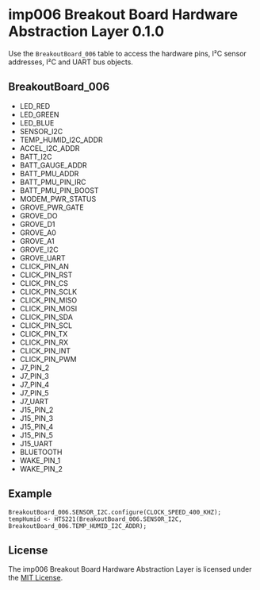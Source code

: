 # imp006 Breakout Board Hardware Abstraction Layer 0.1.0

Use the `BreakoutBoard_006` table to access the hardware pins, I&sup2;C sensor addresses, I&sup2;C and UART bus objects.

## BreakoutBoard_006

* LED_RED
* LED_GREEN
* LED_BLUE
* SENSOR_I2C
* TEMP_HUMID_I2C_ADDR
* ACCEL_I2C_ADDR
* BATT_I2C
* BATT_GAUGE_ADDR
* BATT_PMU_ADDR
* BATT_PMU_PIN_IRC
* BATT_PMU_PIN_BOOST
* MODEM_PWR_STATUS
* GROVE_PWR_GATE
* GROVE_DO
* GROVE_D1
* GROVE_A0
* GROVE_A1
* GROVE_I2C
* GROVE_UART
* CLICK_PIN_AN
* CLICK_PIN_RST
* CLICK_PIN_CS
* CLICK_PIN_SCLK
* CLICK_PIN_MISO
* CLICK_PIN_MOSI
* CLICK_PIN_SDA
* CLICK_PIN_SCL
* CLICK_PIN_TX
* CLICK_PIN_RX
* CLICK_PIN_INT
* CLICK_PIN_PWM
* J7_PIN_2
* J7_PIN_3
* J7_PIN_4
* J7_PIN_5
* J7_UART
* J15_PIN_2
* J15_PIN_3
* J15_PIN_4
* J15_PIN_5
* J15_UART
* BLUETOOTH
* WAKE_PIN_1
* WAKE_PIN_2

## Example

```squirrel
BreakoutBoard_006.SENSOR_I2C.configure(CLOCK_SPEED_400_KHZ);
tempHumid <- HTS221(BreakoutBoard_006.SENSOR_I2C, BreakoutBoard_006.TEMP_HUMID_I2C_ADDR);
```

## License

The imp006 Breakout Board Hardware Abstraction Layer is licensed under the [MIT License](/LICENSE).
